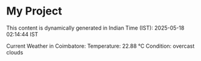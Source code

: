 # My Project

This content is dynamically generated in Indian Time (IST): 2025-05-18 02:14:44 IST


Current Weather in Coimbatore:
Temperature: 22.88 °C
Condition: overcast clouds
